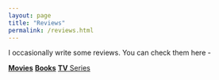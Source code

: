```yaml
---
layout: page
title: "Reviews"
permalink: /reviews.html
---
```


I occasionally write some reviews. You can check them here -

[**Movies**]({{site.baseurl}}/reviews/movies)
    [**Books**]({{site.baseurl}}/reviews/books)
    [**TV** Series]({{site.baseurl}}/reviews/tvseries)
<!-- [<img src="{{ site.baseurl }}/images/404.jpg" alt="Constructocat by https://github.com/jasoncostello" style="width: 400px;"/>]({{ site.baseurl }}/) -->
